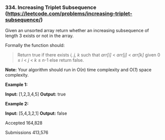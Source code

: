 
### 334. Increasing Triplet Subsequence (https://leetcode.com/problems/increasing-triplet-subsequence/)

Given an unsorted array return whether an increasing subsequence of length 3 exists or not in the array.

Formally the function should:

> Return true if there exists  _i, j, k_
> such that  _arr[i]_  <  _arr[j]_  <  _arr[k]_  given 0 ≤  _i_  <  _j_  <  _k_  ≤  _n_-1 else return false.

**Note:** Your algorithm should run in O(_n_) time complexity and O(_1_) space complexity.

**Example 1:**

**Input:** [1,2,3,4,5]
**Output:** true

**Example 2:**

**Input:** [5,4,3,2,1]
**Output:** false

Accepted
164,828

Submissions
413,576
